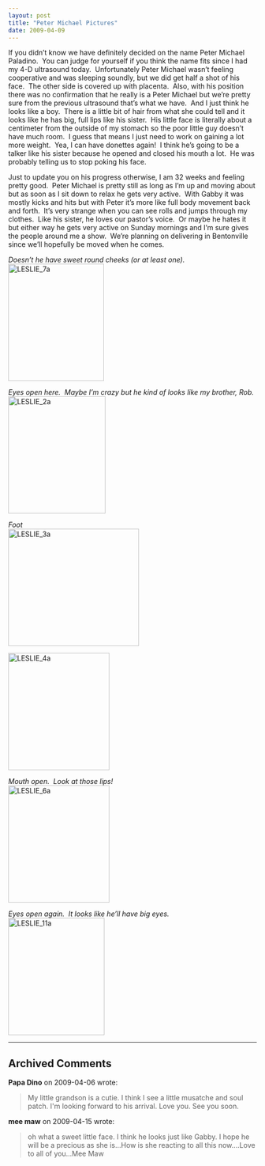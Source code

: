 ```yaml
---
layout: post
title: "Peter Michael Pictures"
date: 2009-04-09
---
```


<p>
If you didn&rsquo;t know we have definitely decided on the name Peter Michael Paladino.&nbsp; You can judge for yourself if you think the name fits since I had my 4-D ultrasound today.&nbsp; Unfortunately Peter Michael wasn&rsquo;t feeling cooperative and was sleeping soundly, but we did get half a shot of his face.&nbsp; The other side is covered up with placenta.&nbsp; Also, with his position there was no confirmation that he really is a Peter Michael but we&rsquo;re pretty sure from the previous ultrasound that&rsquo;s what we have.&nbsp; And I just think he looks like a boy.&nbsp; There is a little bit of hair from what she could tell and it looks like he has big, full lips like his sister.&nbsp; His little face is literally about a centimeter from the outside of my stomach so the poor little guy doesn&rsquo;t have much room.&nbsp; I guess that means I just need to work on gaining a lot more weight.&nbsp; Yea, I can have donettes again!&nbsp; I think he&rsquo;s going to be a talker like his sister because he opened and closed his mouth a lot.&nbsp; He was probably telling us to stop poking his face.&nbsp; 
</p>
 
<p>
Just to update you on his progress otherwise, I am 32 weeks and feeling pretty good.&nbsp; Peter Michael is pretty still as long as I&rsquo;m up and moving about but as soon as I sit down to relax he gets very active.&nbsp; With Gabby it was mostly kicks and hits but with Peter it&rsquo;s more like full body movement back and forth.&nbsp; It&rsquo;s very strange when you can see rolls and jumps through my clothes.&nbsp; Like his sister, he loves our pastor&rsquo;s voice.&nbsp; Or maybe he hates it but either way he gets very active on Sunday mornings and I&rsquo;m sure gives the people around me a show.&nbsp; We&rsquo;re planning on delivering in Bentonville since we&rsquo;ll hopefully be moved when he comes.&nbsp;&nbsp; 
</p>
 
<p>
<em>Doesn&rsquo;t he have sweet round cheeks (or at least one).</em><br />
<a href="/image.axd?picture=WindowsLiveWriter/PeterMichaelPictures_AF35/LESLIE_7a.jpg"><img style="border: 0px none ; display: inline" src="/image.axd?picture=WindowsLiveWriter/PeterMichaelPictures_AF35/LESLIE_7a_thumb.jpg" border="0" alt="LESLIE_7a" title="LESLIE_7a" width="194" height="237" /></a> 
</p>
 
<p>
<em>Eyes open here.&nbsp; Maybe I&rsquo;m crazy but he kind of looks like my brother, Rob.</em><br />
<a href="/image.axd?picture=WindowsLiveWriter/PeterMichaelPictures_AF35/LESLIE_2a.jpg"><img style="border: 0px none ; display: inline" src="/image.axd?picture=WindowsLiveWriter/PeterMichaelPictures_AF35/LESLIE_2a_thumb.jpg" border="0" alt="LESLIE_2a" title="LESLIE_2a" width="197" height="237" /></a> 
</p>
 
<p>
<em>Foot</em><br />
<a href="/image.axd?picture=WindowsLiveWriter/PeterMichaelPictures_AF35/LESLIE_3a.jpg"><img style="border: 0px none ; display: inline" src="/image.axd?picture=WindowsLiveWriter/PeterMichaelPictures_AF35/LESLIE_3a_thumb.jpg" border="0" alt="LESLIE_3a" title="LESLIE_3a" width="265" height="237" /></a> 
</p>
 
<p>
<a href="/image.axd?picture=WindowsLiveWriter/PeterMichaelPictures_AF35/LESLIE_4a.jpg"><img style="border: 0px none ; display: inline" src="/image.axd?picture=WindowsLiveWriter/PeterMichaelPictures_AF35/LESLIE_4a_thumb.jpg" border="0" alt="LESLIE_4a" title="LESLIE_4a" width="205" height="237" /></a> 
</p>
 
<p>
<em>Mouth open.&nbsp; Look at those lips!</em><br />
<a href="/image.axd?picture=WindowsLiveWriter/PeterMichaelPictures_AF35/LESLIE_6a.jpg"><img style="border: 0px none ; display: inline" src="/image.axd?picture=WindowsLiveWriter/PeterMichaelPictures_AF35/LESLIE_6a_thumb.jpg" border="0" alt="LESLIE_6a" title="LESLIE_6a" width="205" height="237" /></a> 
</p>
 
<p>
<em>Eyes open again.&nbsp; It looks like he&rsquo;ll have big eyes.</em><br />
<a href="/image.axd?picture=WindowsLiveWriter/PeterMichaelPictures_AF35/LESLIE_11a.jpg"><img style="border: 0px none ; display: inline" src="/image.axd?picture=WindowsLiveWriter/PeterMichaelPictures_AF35/LESLIE_11a_thumb.jpg" border="0" alt="LESLIE_11a" title="LESLIE_11a" width="195" height="237" /></a>
</p>


---

## Archived Comments

**Papa Dino** on 2009-04-06 wrote:

> My little grandson is a cutie. I think I see a little musatche and soul patch. I'm looking forward to his arrival. Love you. See you soon.

**mee maw** on 2009-04-15 wrote:

> oh what a sweet little face.  I think he looks just like Gabby.  I hope he will be a precious as she is...How is she reacting to all this now....Love to all of you...Mee Maw
